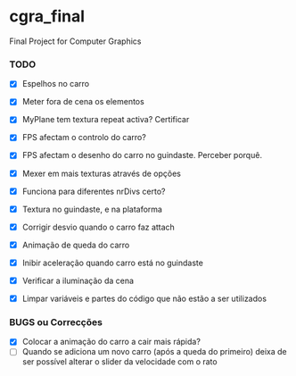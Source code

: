 # cgra_final
Final Project for Computer Graphics

### TODO

- [X] Espelhos no carro
- [X] Meter fora de cena os elementos
- [X] MyPlane tem textura repeat activa? Certificar
- [X] FPS afectam o controlo do carro?
- [X] FPS afectam o desenho do carro no guindaste. Perceber porquê.
- [X] Mexer em mais texturas através de opções
- [X] Funciona para diferentes nrDivs certo?
- [X] Textura no guindaste, e na plataforma
- [X] Corrigir desvio quando o carro faz attach
- [X] Animação de queda do carro
- [X] Inibir aceleração quando carro está no guindaste
- [X] Verificar a iluminação da cena
- [X] Limpar variáveis e partes do código que não estão a ser utilizados


### BUGS ou Correcções

- [X] Colocar a animação do carro a cair mais rápida?
- [ ] Quando se adiciona um novo carro (após a queda do primeiro) deixa de ser possível alterar o slider da velocidade com o rato 

